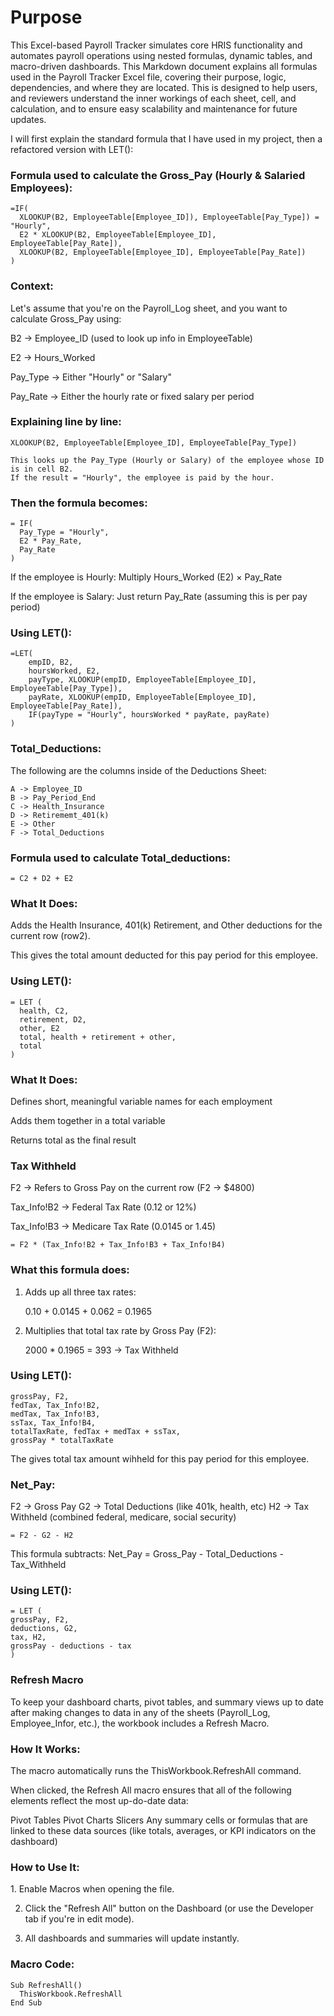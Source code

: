 <h1>Purpose</h1>

This Excel-based Payroll Tracker simulates core HRIS functionality and automates payroll operations using nested formulas, dynamic tables, and macro-driven dashboards.
This Markdown document explains all formulas used in the Payroll Tracker Excel file, covering their purpose, logic, dependencies, and where they are located. This is designed to help users, and reviewers understand the inner workings of each sheet, cell, and calculation, and to ensure easy scalability and maintenance for future updates.

I will first explain the standard formula that I have used in my project, then a refactored version with LET():

### Formula used to calculate the Gross_Pay (Hourly & Salaried Employees):

```excel 
=IF(
  XLOOKUP(B2, EmployeeTable[Employee_ID]), EmployeeTable[Pay_Type]) = "Hourly",
  E2 * XLOOKUP(B2, EmployeeTable[Employee_ID], EmployeeTable[Pay_Rate]),
  XLOOKUP(B2, EmployeeTable[Employee_ID], EmployeeTable[Pay_Rate])
)
```

### Context:

Let's assume that you're on the Payroll_Log sheet, and you want to calculate Gross_Pay using:

B2 → Employee_ID (used to look up info in EmployeeTable)

E2 → Hours_Worked

Pay_Type → Either "Hourly" or "Salary"

Pay_Rate → Either the hourly rate or fixed salary per period

### Explaining line by line:

```excel
XLOOKUP(B2, EmployeeTable[Employee_ID], EmployeeTable[Pay_Type])

This looks up the Pay_Type (Hourly or Salary) of the employee whose ID is in cell B2.
If the result = "Hourly", the employee is paid by the hour.
```
### Then the formula becomes:

```excel
= IF(
  Pay_Type = "Hourly",
  E2 * Pay_Rate,
  Pay_Rate
)
```
If the employee is Hourly: Multiply Hours_Worked (E2) × Pay_Rate

If the employee is Salary: Just return Pay_Rate (assuming this is per pay period)


### Using LET():

```excel
=LET(
    empID, B2,
    hoursWorked, E2,
    payType, XLOOKUP(empID, EmployeeTable[Employee_ID], EmployeeTable[Pay_Type]),
    payRate, XLOOKUP(empID, EmployeeTable[Employee_ID], EmployeeTable[Pay_Rate]),
    IF(payType = "Hourly", hoursWorked * payRate, payRate)
)
```

### Total_Deductions:

The following are the columns inside of the Deductions Sheet:

```excel
A -> Employee_ID
B -> Pay_Period_End 
C -> Health_Insurance
D -> Retirememt_401(k)
E -> Other
F -> Total_Deductions
```

### Formula used to calculate Total_deductions:

```excel
= C2 + D2 + E2
```
### What It Does:

Adds the Health Insurance, 401(k) Retirement, and Other deductions for the current row (row2).

This gives the total amount deducted for this pay period for this employee.


### Using LET():

```excel
= LET (
  health, C2,
  retirement, D2,
  other, E2
  total, health + retirement + other,
  total
)
```
### What It Does:

Defines short, meaningful variable names for each employment

Adds them together in a total variable

Returns total as the final result

### Tax Withheld 

F2 -> Refers to Gross Pay on the current row (F2 -> $4800)

Tax_Info!B2 -> Federal Tax Rate (0.12 or 12%)

Tax_Info!B3 -> Medicare Tax Rate (0.0145 or 1.45)

```excel
= F2 * (Tax_Info!B2 + Tax_Info!B3 + Tax_Info!B4)
```
### What this formula does:
1. Adds up all three tax rates:
   
   0.10 + 0.0145 + 0.062 = 0.1965
   
3. Multiplies that total tax rate by Gross Pay (F2):
   
   2000 * 0.1965 = 393 -> Tax Withheld

### Using LET():
```excel
grossPay, F2,
fedTax, Tax_Info!B2,
medTax, Tax_Info!B3,
ssTax, Tax_Info!B4,
totalTaxRate, fedTax + medTax + ssTax,
grossPay * totalTaxRate
```
The gives total tax amount wihheld for this pay period for this employee.


### Net_Pay:

F2 -> Gross Pay
G2 -> Total Deductions (like 401k, health, etc)
H2 -> Tax Withheld (combined federal, medicare, social security)

```excel
= F2 - G2 - H2
```
This formula subtracts:
Net_Pay = Gross_Pay - Total_Deductions - Tax_Withheld

### Using LET():

```excel
= LET (
grossPay, F2,
deductions, G2,
tax, H2,
grossPay - deductions - tax
)
```

### Refresh Macro 

To keep your dashboard charts, pivot tables, and summary views up to date after making changes to data in any of the sheets (Payroll_Log, Employee_Infor, etc.), the workbook includes a Refresh Macro. 

<h3>How It Works:</h3>

The macro automatically runs the ThisWorkbook.RefreshAll command.

When clicked, the Refresh All macro ensures that all of the following elements reflect the most up-do-date data:

Pivot Tables
Pivot Charts
Slicers
Any summary cells or formulas that are linked to these data sources (like totals, averages, or KPI indicators on the dashboard)

<h3>How to Use It:</h3>
1. Enable Macros when opening the file.

2. Click the "Refresh All" button on the Dashboard (or use the Developer tab if you're in edit mode).

3. All dashboards and summaries will update instantly.

### Macro Code:
```vba
Sub RefreshAll()
  ThisWorkbook.RefreshAll
End Sub
```
